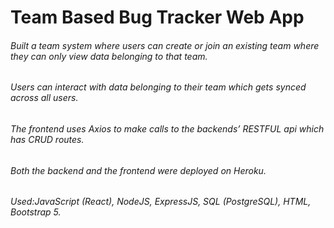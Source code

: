 # Team Based Bug Tracker Web App
###### Built a team system where users can create or join an existing team where they can only view data belonging to that team.
###### Users can interact with data belonging to their team which gets synced across all users. 
###### The frontend uses Axios to make calls to the backends’ RESTFUL api which has CRUD routes.
###### Both the backend and the frontend were deployed on Heroku.
###### Used:JavaScript (React), NodeJS, ExpressJS, SQL (PostgreSQL), HTML, Bootstrap 5.
